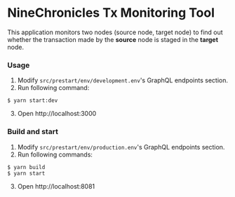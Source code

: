 # NineChronicles Tx Monitoring Tool

This application monitors two nodes (source node, target node) to find out whether the transaction made by the **source** node is staged in the **target** node.


### Usage

1. Modify `src/prestart/env/development.env`'s GraphQL endpoints section.
2. Run following command:
```
$ yarn start:dev
```
3. Open http://localhost:3000


### Build and start

1. Modify `src/prestart/env/production.env`'s GraphQL endpoints section.
2. Run following commands:
```
$ yarn build
$ yarn start
```
3. Open http://localhost:8081

